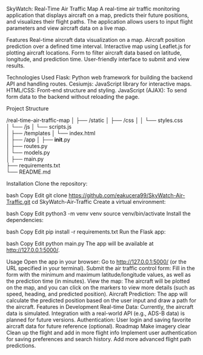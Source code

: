 SkyWatch: Real-Time Air Traffic Map
A real-time air traffic monitoring application that displays aircraft on a map, predicts their future positions, and visualizes their flight paths. The application allows users to input flight parameters and view aircraft data on a live map.

Features
Real-time aircraft data visualization on a map.
Aircraft position prediction over a defined time interval.
Interactive map using Leaflet.js for plotting aircraft locations.
Form to filter aircraft data based on latitude, longitude, and prediction time.
User-friendly interface to submit and view results.

Technologies Used
Flask: Python web framework for building the backend API and handling routes.
Cesiumjs: JavaScript library for interactive maps.
HTML/CSS: Front-end structure and styling.
JavaScript (AJAX): To send form data to the backend without reloading the page.

Project Structure


/real-time-air-traffic-map
│
├── /static
│   ├── /css
│   │   └── styles.css       
│   └── /js
│       └── scripts.js       
│
├── /templates
│   └── index.html           
│
├── /app
│   ├── __init__.py          
│   ├── routes.py            
│   └── models.py            
│
├── main.py                  
├── requirements.txt         
└── README.md      


Installation
Clone the repository:

bash
Copy
Edit
git clone https://github.com/eakucera99/SkyWatch-Air-Traffic.git
cd SkyWatch-Air-Traffic
Create a virtual environment:

bash
Copy
Edit
python3 -m venv venv
source venv/bin/activate 
Install the dependencies:

bash
Copy
Edit
pip install -r requirements.txt
Run the Flask app:

bash
Copy
Edit
python main.py
The app will be available at http://127.0.0.1:5000/.

Usage
Open the app in your browser: Go to http://127.0.0.1:5000/ (or the URL specified in your terminal).
Submit the air traffic control form: Fill in the form with the minimum and maximum latitude/longitude values, as well as the prediction time (in minutes).
View the map: The aircraft will be plotted on the map, and you can click on the markers to view more details (such as speed, heading, and predicted position).
Aircraft Prediction: The app will calculate the predicted position based on the user input and draw a path for the aircraft.
Features in Development
Real-time Data: Currently, the aircraft data is simulated. Integration with a real-world API (e.g., ADS-B data) is planned for future versions.
Authentication: User login and saving favorite aircraft data for future reference (optional).
Roadmap
 Make imagery clear
 Clean up the flight and add in more flight info
 Implement user authentication for saving preferences and search history.
 Add more advanced flight path predictions.
